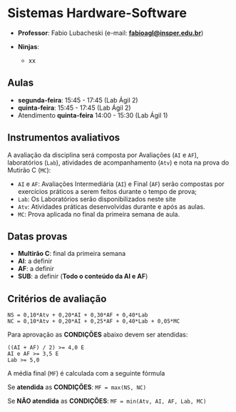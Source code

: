 # Sistemas Hardware-Software

* **Professor**: Fabio Lubacheski (e-mail: **fabioagl@insper.edu.br**)

* **Ninjas**:  
    - xx


## Aulas

- **segunda-feira**: 15:45 - 17:45 (Lab Ágil 2)
- **quinta-feira**: 15:45 - 17:45 (Lab Ágil 2)
- Atendimento **quinta-feira** 14:00 - 15:30 (Lab Ágil 1)

## Instrumentos avaliativos

A avaliação da disciplina será composta por Avaliações (`AI` e `AF`), laboratórios (`Lab`), atividades de acompanhamento (`Atv`) e nota na prova do Mutirão C (`MC`):

- `AI` e `AF`: Avaliações Intermediária (`AI`) e Final (`AF`) serão compostas por exercícios práticos a serem feitos durante o tempo de prova;
- `Lab`: Os Laboratórios serão disponibilizados neste site
- `Atv`: Atividades práticas desenvolvidas durante e após as aulas.
- `MC`: Prova aplicada no final da primeira semana de aula.


## Datas provas

- **Multirão C**: final da primeira semana
- **AI**: a definir
- **AF**: a definir
- **SUB**: a definir (**Todo o conteúdo da AI e AF**)


## Critérios de avaliação


```
NS = 0,10*Atv + 0,20*AI + 0,30*AF + 0,40*Lab
NC = 0,10*Atv + 0,20*AI + 0,25*AF + 0,40*Lab + 0,05*MC
```

Para aprovação as **CONDIÇÕES** abaixo devem ser atendidas:

```
((AI + AF) / 2) >= 4,0 E
AI e AF >= 3,5 E
Lab >= 5,0 

```

A média final (`MF`) é calculada com a seguinte fórmula

Se **atendida** as **CONDIÇÕES**:
   `MF = max(NS, NC)`

Se **NÃO atendida** as **CONDIÇÕES**:
   `MF = min(Atv, AI, AF, Lab, MC)`




